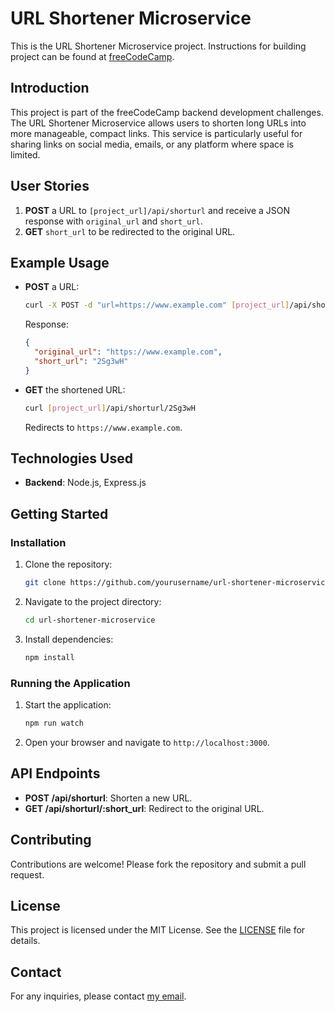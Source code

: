# URL Shortener Microservice

This is the URL Shortener Microservice project. Instructions for building project can be found at [freeCodeCamp](https://www.freecodecamp.org/learn/back-end-development-and-apis/back-end-development-and-apis-projects/url-shortener-microservice).

## Introduction

This project is part of the freeCodeCamp backend development challenges. The URL Shortener Microservice allows users to shorten long URLs into more manageable, compact links. This service is particularly useful for sharing links on social media, emails, or any platform where space is limited.

## User Stories

1. **POST** a URL to `[project_url]/api/shorturl` and receive a JSON response with `original_url` and `short_url`.
2. **GET** `short_url` to be redirected to the original URL.

## Example Usage

- **POST** a URL:
    ```bash
    curl -X POST -d "url=https://www.example.com" [project_url]/api/shorturl
    ```
    Response:
    ```json
    {
      "original_url": "https://www.example.com",
      "short_url": "2Sg3wH"
    }
    ```

- **GET** the shortened URL:
    ```bash
    curl [project_url]/api/shorturl/2Sg3wH
    ```
    Redirects to `https://www.example.com`.

## Technologies Used

- **Backend**: Node.js, Express.js

## Getting Started

### Installation

1. Clone the repository:
    ```bash
    git clone https://github.com/yourusername/url-shortener-microservice.git
    ```
2. Navigate to the project directory:
    ```bash
    cd url-shortener-microservice
    ```
3. Install dependencies:
    ```bash
    npm install
    ```

### Running the Application
1. Start the application:
    ```bash
    npm run watch
    ```
2. Open your browser and navigate to `http://localhost:3000`.

## API Endpoints

- **POST /api/shorturl**: Shorten a new URL.
- **GET /api/shorturl/:short_url**: Redirect to the original URL.

## Contributing

Contributions are welcome! Please fork the repository and submit a pull request.

## License

This project is licensed under the MIT License. See the [LICENSE](LICENSE) file for details.

## Contact

For any inquiries, please contact [my email](mailto:tdat0306@gmail.com).

```